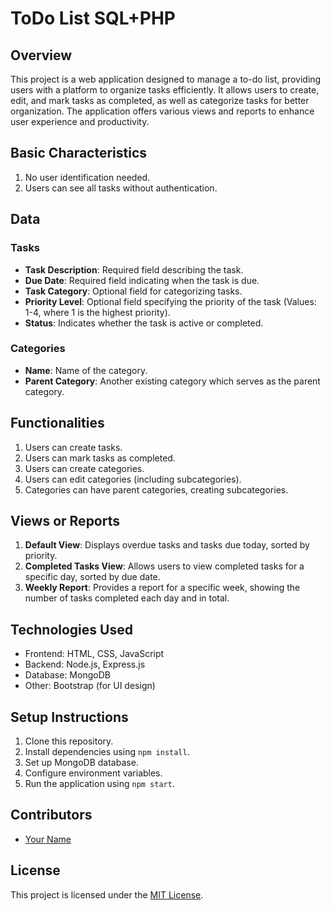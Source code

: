 # ToDo List SQL+PHP

## Overview
This project is a web application designed to manage a to-do list, providing users with a platform to organize tasks efficiently. It allows users to create, edit, and mark tasks as completed, as well as categorize tasks for better organization. The application offers various views and reports to enhance user experience and productivity.

## Basic Characteristics
1. No user identification needed.
2. Users can see all tasks without authentication.

## Data
### Tasks
- **Task Description**: Required field describing the task.
- **Due Date**: Required field indicating when the task is due.
- **Task Category**: Optional field for categorizing tasks.
- **Priority Level**: Optional field specifying the priority of the task (Values: 1-4, where 1 is the highest priority).
- **Status**: Indicates whether the task is active or completed.

### Categories
- **Name**: Name of the category.
- **Parent Category**: Another existing category which serves as the parent category.

## Functionalities
1. Users can create tasks.
2. Users can mark tasks as completed.
3. Users can create categories.
4. Users can edit categories (including subcategories).
5. Categories can have parent categories, creating subcategories.

## Views or Reports
1. **Default View**: Displays overdue tasks and tasks due today, sorted by priority.
2. **Completed Tasks View**: Allows users to view completed tasks for a specific day, sorted by due date.
3. **Weekly Report**: Provides a report for a specific week, showing the number of tasks completed each day and in total.

## Technologies Used
- Frontend: HTML, CSS, JavaScript
- Backend: Node.js, Express.js
- Database: MongoDB
- Other: Bootstrap (for UI design)

## Setup Instructions
1. Clone this repository.
2. Install dependencies using `npm install`.
3. Set up MongoDB database.
4. Configure environment variables.
5. Run the application using `npm start`.

## Contributors
- [Your Name](https://github.com/yourusername)

## License
This project is licensed under the [MIT License](LICENSE).
